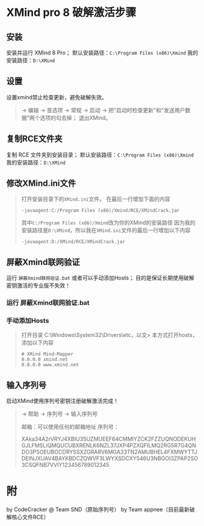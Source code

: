 # XMind pro 8 破解激活步骤

## 安装

安装并运行 XMind 8 Pro；
默认安装路径：`C:\Program Files (x86)\Xmind`
我的安装路径：`D:\XMind`

## 设置

设置xmind禁止检查更新，避免破解失效。
> -> 编辑 -> 首选项 -> 常规 -> 启动 -> 把"启动时检查更新"和"发送用户数据"两个选项的勾去掉；
退出XMind。

## 复制RCE文件夹

复制 RCE 文件夹到安装目录；
默认安装路径：`C:\Program Files (x86)\Xmind`
我的安装路径：`D:\XMind`

## 修改XMind.ini文件

> 打开安装目录下的`XMind.ini`文件。
> 在最后一行增加下面的内容
> ```
> -javaagent:C:/Program Files (x86)/Xmind/RCE/XMindCrack.jar
> ```
> 其中`C:/Program Files (x86)/Xmind`改为你的XMind的安装路径
> 因为我的安装路径是`D:\XMind`，所以我在`XMind.ini`文件的最后一行增加以下内容
> ```
> -javaagent:D:/XMind/RCE/XMindCrack.jar
> ```

## 屏蔽Xmind联网验证

运行 `屏蔽Xmind联网验证.bat` 或者可以手动添加Hosts；
目的是保证长期使用破解密钥激活的专业版不失效！

### 运行 屏蔽Xmind联网验证.bat

### 手动添加Hosts

> 打开目录 C:\Windows\System32\Drivers\etc，以文> 本方式打开hosts，添加以下内容
> ```
> # XMind Mind-Mapper
> 0.0.0.0 xmind.net
> 0.0.0.0 www.xmind.net
> ```

## 输入序列号

启动XMind使用序列号密钥注册破解激活完成！
> -> 帮助 -> 序列号 -> 输入序列号
> 
> 邮箱：可以使用任何的邮箱地址
> 序列号：
> 
> XAka34A2rVRYJ4XBIU35UZMUEEF64CMMIYZCK2FZZUQNODEKUHGJLFMSLIQMQUCUBXRENLK6NZL37JXP4PZXQFILMQ2RG5R7G4QNDO3PSOEUBOCDRYSSXZGRARV6MGA33TN2AMUBHEL4FXMWYTTJDEINJXUAV4BAYKBDCZQWVF3LWYXSDCXY546U3NBGOI3ZPAP2SO3CSQFNB7VVIY123456789012345


# 附

by CodeCracker @ Team SND（原始序列号）
by Team appnee（目前最新破解核心文件RCE）
